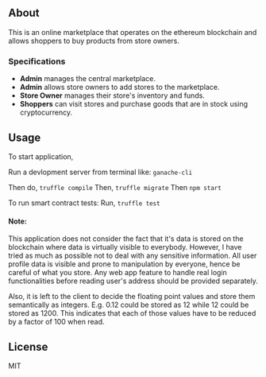 ## About
This is an online marketplace that operates on the ethereum blockchain and allows shoppers to buy products from store owners.

### Specifications

   - **Admin** manages the central marketplace.
   - **Admin** allows store owners to add stores to the marketplace.
   - **Store Owner** manages their store's inventory and funds.
   - **Shoppers** can visit stores and purchase goods that are in stock using cryptocurrency.

## Usage
To start application,

Run a devlopment server from terminal like: `ganache-cli`

Then do,
`truffle compile`
Then,
`truffle migrate`
Then
`npm start`

To run smart contract tests:
Run,
`truffle test`

#### Note:
This application does not consider the fact that it's data is stored on the blockchain where data is virtually visible to everybody. However, I have tried as much as possible not to deal with any sensitive information.
All user profile data is visible and prone to manipulation by everyone, hence be careful of what you store.
Any web app feature to handle real login functionalities before reading user's address should be provided separately.

Also, it is left to the client to decide the floating point values and store them semantically as integers. E.g. 0.12 could be stored as 12 while 12 could be stored as 1200. This indicates that each of those values have to be reduced by a factor of 100 when read. 

## License
MIT